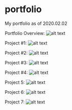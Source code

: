 # portfolio
My portfolio as of 2020.02.02

Portfolio Overview: 
![alt text](https://github.com/dabitk/portfolio/blob/master/pg1.JPG "pg1")

Project #1: 
![alt text](https://github.com/dabitk/portfolio/blob/master/pg2.JPG "pg2")

Project #2: 
![alt text](https://github.com/dabitk/portfolio/blob/master/pg3.JPG "pg3")

Project #3: 
![alt text](https://github.com/dabitk/portfolio/blob/master/pg4.JPG "pg4")

Project #4: 
![alt text](https://github.com/dabitk/portfolio/blob/master/pg5.JPG "pg5")

Project 5: 
![alt text](https://github.com/dabitk/portfolio/blob/master/PG6.JPG "pg6")

Project 6: 
![alt text](https://github.com/dabitk/portfolio/blob/master/PG7.JPG "pg7")

Project 7: 
![alt text](https://github.com/dabitk/portfolio/blob/master/PG8.JPG "pg8")
